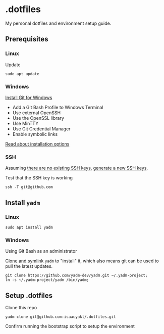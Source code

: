 # .dotfiles

My personal dotfiles and environment setup guide.

## Prerequisites

### Linux

Update

```shell
sudo apt update
```

### Windows

[Install Git for Windows](https://publish.obsidian.md/git-doc/Installation#Git+installation)

- Add a Git Bash Profile to Windows Terminal
- Use external OpenSSH
- Use the OpenSSL library
- Use MinTTY
- Use Git Credential Manager
- Enable symbolic links

[Read about installation options](https://gist.github.com/bhagatabhijeet/e08bec472c1a7ee9fb5414b3192b0d3b)

### SSH

Assuming [there are no existing SSH keys](https://docs.github.com/en/authentication/connecting-to-github-with-ssh/checking-for-existing-ssh-keys), [generate a new SSH keys](https://docs.github.com/en/authentication/connecting-to-github-with-ssh/generating-a-new-ssh-key-and-adding-it-to-the-ssh-agent).

Test that the SSH key is working

```shell
ssh -T git@github.com
```

## Install `yadm`

### Linux

```shell
sudo apt install yadm
```

### Windows

Using Git Bash as an administrator

[Clone and symlink](https://yadm.io/docs/install#clone) `yadm` to "install" it, which also means git can be used to pull the latest updates.

```shell
git clone https://github.com/yadm-dev/yadm.git ~/.yadm-project;
ln -s ~/.yadm-project/yadm /bin/yadm;
```

## Setup .dotfiles

Clone this repo

```shell
yadm clone git@github.com:isaacyakl/.dotfiles.git
```

Confirm running the bootstrap script to setup the environment
